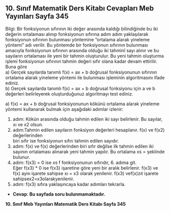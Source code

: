 ## 10. Sınıf Matematik Ders Kitabı Cevapları Meb Yayınları Sayfa 345

Bilgi: Bir fonksiyonun sıfırının iki değer arasında kaldığı bilindiğinde bu iki değerin ortalaması alınıp fonksiyonun sıfırına adım adım yaklaşılarak fonksiyonun sıfırının bulunması yöntemine “ortalama alarak yineleme yöntemi” adı verilir. Bu yöntemde bir fonksiyonun sıfırının bulunması amacıyla fonksiyonun sıfırının arasında olduğu iki tahminî sayı alınır ve bu sayıların ortalaması ile yeni bir tahmin oluşturulur. Bu yeni tahmin oluşturma işlemi fonksiyonun sıfırının tahmin değeri sıfır olana kadar devam ettirilir.  
 Buna göre  
 a) Gerçek sayılarda tanımlı f(x) = ax + b doğrusal fonksiyonunun sıfırının ortalama alarak yineleme yöntemi ile bulunması işleminin algoritmasını ifade ediniz.  
 b) Gerçek sayılarda tanımlı f(x) = ax + b doğrusal fonksiyonu için a ve b değerleri belirleyerek oluşturduğunuz algoritmayı test ediniz.

a) f(x) = ax + b doğrusal fonksiyonunun kökünü ortalama alarak yineleme yöntemi kullanarak bulmak için aşağıdaki adımlar izlenir:  
 1. adım: Kökün arasında olduğu tahmin edilen iki sayı belirlenir. Bu sayılar, xı ve x2 olsun.  
 2. adım:Tahmin edilen sayıların fonksiyon değerleri hesaplanır. f(x) ve f(x2) değerlerinden  
 biri sıfır ise fonksiyonun sıfırı tahmin edilen sayıdır.  
 3. adım: f(x) ve f(x) değerlerinden biri sıfır değilse ilk tahmin edilen iki sayının ortalaması alınarak yeni tahmin yapılır. Bu ortalama xs = şeklinde bulunur.  
 4. adım: f(x3) = 0 ise xs f fonksiyonunun sıfırıdır, 6. adıma git.  
 Eğer f(x3) \* 0 ise f(x3) işaretine göre yeni bir aralık belirlenir. f(x3) ve f(x) aynı işarete sahipse xı = x3 olarak yenilenir. f(x3) vef(x)zıt işarete sahipsex2=x3olarakyenilenir.  
 5. adım: f(x3) sıfıra yaklaşıncaya kadar adımları tekrarla.

* **Cevap**: **Bu sayfada soru bulunmamaktadır.**

**10. Sınıf Meb Yayınları Matematik Ders Kitabı Sayfa 345**